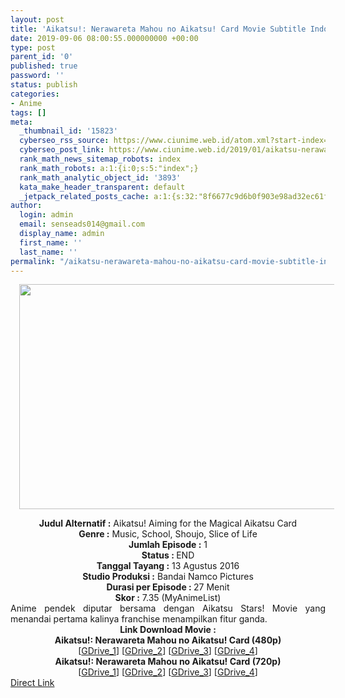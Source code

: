 ```yaml
---
layout: post
title: 'Aikatsu!: Nerawareta Mahou no Aikatsu! Card Movie Subtitle Indonesia'
date: 2019-09-06 08:00:55.000000000 +00:00
type: post
parent_id: '0'
published: true
password: ''
status: publish
categories:
- Anime
tags: []
meta:
  _thumbnail_id: '15823'
  cyberseo_rss_source: https://www.ciunime.web.id/atom.xml?start-index=3301&max-results=150
  cyberseo_post_link: https://www.ciunime.web.id/2019/01/aikatsu-nerawareta-mahou-no-aikatsu.html
  rank_math_news_sitemap_robots: index
  rank_math_robots: a:1:{i:0;s:5:"index";}
  rank_math_analytic_object_id: '3893'
  kata_make_header_transparent: default
  _jetpack_related_posts_cache: a:1:{s:32:"8f6677c9d6b0f903e98ad32ec61f8deb";a:2:{s:7:"expires";i:1654553498;s:7:"payload";a:0:{}}}
author:
  login: admin
  email: senseads014@gmail.com
  display_name: admin
  first_name: ''
  last_name: ''
permalink: "/aikatsu-nerawareta-mahou-no-aikatsu-card-movie-subtitle-indonesia/"
---
```

<div class="separator" style="clear: both; text-align: center;"><a href="https://1.bp.blogspot.com/-NLxdvEGWczc/XEf47TFdjYI/AAAAAAAAH7M/8ZDBV-6lFXw25_tbLLjIj3mbv5IFOrbOwCLcBGAs/s1600/Aikatsu%2521%2B-%2BNerawareta%2BMahou%2Bno%2BAikatsu%2521%2BCard.jpg" imageanchor="1" style="margin-left: 1em; margin-right: 1em;"><img border="0" data-original-height="720" data-original-width="1280" height="360" src="{{ site.baseurl }}/assets/2019/09/Aikatsu%2521%2B-%2BNerawareta%2BMahou%2Bno%2BAikatsu%2521%2BCard.jpg" width="640" /></a></div>
<p>
<div style="text-align: center;"><b>Judul</b><b><b> Alternatif</b> :</b> Aikatsu! Aiming for the Magical Aikatsu Card</div>
<div style="text-align: center;"><b><b>Genre :</b></b> Music, School, Shoujo, Slice of Life</div>
<div style="text-align: center;"><b>Jumlah Episode :</b> 1<br /><b>Status :&nbsp;</b>END<br /><b>Tanggal Tayang :</b> 13 Agustus 2016<br /><b>Studio Produksi :</b> Bandai Namco Pictures<br /><b>Durasi per Episode :&nbsp;</b>27 Menit</div>
<div style="text-align: center;"><b>Skor :</b> 7.35 (MyAnimeList)</div>
<div style="text-align: center;"></div>
<div style="text-align: justify;">Anime pendek diputar bersama dengan Aikatsu Stars! Movie yang menandai pertama kalinya franchise menampilkan fitur ganda.</div>
<div style="text-align: justify;"></div>
<div style="text-align: justify;"></div>
<div style="text-align: center;"><b>Link Download Movie :</b></div>
<div style="text-align: center;"></div>
<div style="text-align: center;"><b>Aikatsu!: Nerawareta Mahou no Aikatsu! Card (480p)</b><br />[<a href="https://docs.google.com/uc?id=1we1XxTug1jJkC-YJsZZYOObVsBC0kHDi">GDrive_1</a>] [<a href="https://drive.google.com/uc?export=download&amp;id=1oYOAFM7AJvjBbfRbmVv1-nlovvbs8kuh">GDrive_2</a>] [<a href="https://drive.google.com/uc?export=download&amp;id=1D9OoiOKc21nHW76nQfZNXijT7do15Mjn">GDrive_3</a>] [<a href="https://drive.google.com/uc?export=download&amp;id=1CTTle9ap0rAjYDBY7vOt-yNQ9uoff0xj">GDrive_4</a>]</div>
<div style="text-align: center;"><b>Aikatsu!: Nerawareta Mahou no Aikatsu! Card (720p)</b><br />[<a href="https://docs.google.com/uc?id=16O529jum1s_H-UT0GE_QAig_WAclGh_I">GDrive_1</a>] [<a href="https://drive.google.com/uc?export=download&amp;id=1oYOAFM7AJvjBbfRbmVv1-nlovvbs8kuh">GDrive_2</a>] [<a href="https://drive.google.com/uc?export=download&amp;id=1Iu_K5Fj-Rvnc4Rb7wbKo5yFJRQ0Vght5">GDrive_3</a>] [<a href="https://drive.google.com/uc?export=download&amp;id=1aKFBY6dGvvdE0viknsdHXx4VqWirlzQK">GDrive_4</a>]</div>
<link rel="stylesheet" href="https://cdnjs.cloudflare.com/ajax/libs/font-awesome/4.7.0/css/font-awesome.min.css" />
<div class="divbtn"> <a href="https://handymansurrender.com/fihup8buzv?key=94550f7ce39444073321dde3b8782f97" class="btn"><i class="fa fa-download"></i> Direct Link</a> </div>

